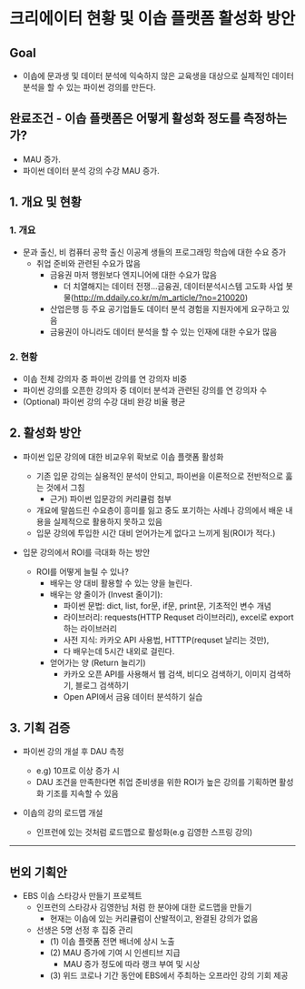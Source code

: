 # 크리에이터 현황 및 이솝 플랫폼 활성화 방안


## Goal

- 이솝에 문과생 및 데이터 분석에 익숙하지 않은 교육생을 대상으로
실제적인 데이터 분석을 할 수 있는 파이썬 겅의를 만든다.


## 완료조건 - 이솝 플랫폼은 어떻게 활성화 정도를 측정하는가?

- MAU 증가.
- 파이썬 데이터 분석 강의 수강 MAU 증가.


## 1. 개요 및 현황

### 1. 개요

- 문과 출신, 비 컴퓨터 공학 출신 이공계 생들의 프로그래밍 학습에 대한 수요 증가
  - 취업 준비와 관련된 수요가 많음
    - 금융권 마저 행원보다 엔지니어에 대한 수요가 많음
      - 더 치열해지는 데이터 전쟁…금융권, 데이터분석시스템 고도화 사업 봇물(http://m.ddaily.co.kr/m/m_article/?no=210020)
    - 산업은행 등 주요 공기업들도 데이터 분석 경험을 지원자에게 요구하고 있음
    - 금융권이 아니라도 데이터 분석을 할 수 있는 인재에 대한 수요가 많음
    

### 2. 현황

- 이솝 전체 강의자 중 파이썬 강의를 연 강의자 비중
- 파이썬 강의를 오픈한 강의자 중 데이터 분석과 관련된 강의를 연 강의자 수
- (Optional) 파이썬 강의 수강 대비 완강 비율 평균


## 2. 활성화 방안

- 파이썬 입문 강의에 대한 비교우위 확보로 이솝 플랫폼 활성화
  - 기존 입문 강의는 실용적인 분석이 안되고, 파이썬을 이론적으로 전반적으로 훓는 것에서 그침
    - 근거) 파이썬 입문강의 커리큘럼 첨부
  - 개요에 말씀드린 수요층이 흥미를 잃고 중도 포기하는 사례나 강의에서 배운 내용을 실제적으로 활용하지 못하고 있음
  - 입문 강의에 투입한 시간 대비 얻어가는게 없다고 느끼게 됨(ROI가 적다.)
  

- 입문 강의에서 ROI를 극대화 하는 방안
  - ROI를 어떻게 늘릴 수 있나?
    - 배우는 양 대비 활용할 수 있는 양을 늘린다.
    - 배우는 양 줄이가 (Invest 줄이기):
      - 파이썬 문법: dict, list, for문, if문, print문, 기초적인 변수 개념
      - 라이브러리: requests(HTTP Requset 라이브러리), excel로 export하는 라이브러리
      - 사전 지식: 카카오 API 사용법, HTTTP(requset 날리는 것만), 
      - 다 배우는데 5시간 내외로 걸린다.
    - 얻어가는 양 (Return 늘리기)
      - 카카오 오픈 API를 사용해서 웹 검색, 비디오 검색하기, 이미지 검색하기, 블로그 검색하기
      - Open API에서 금융 데이터 분석하기 실습



## 3. 기획 검증

- 파이썬 강의 개설 후 DAU 측정 
  - e.g) 10프로 이상 증가 시 
  - DAU 조건을 만족한다면 취업 준비생을 위한 ROI가 높은 강의를 기획하면 활성화 기조를 지속할 수 있음 
  

- 이솝의 강의 로드맵 개설
  - 인프런에 있는 것처럼 로드맵으로 활성화(e.g 김영한 스프링 강의)

---- 


## 번외 기획안

- EBS 이솝 스타강사 만들기 프로젝트 
  - 인프런의 스타강사 김영한님 처럼 한 분야에 대한 로드맵을 만들기
    - 현재는 이솝에 있는 커리큘럼이 산발적이고, 완결된 강의가 없음
  - 선생은 5명 선정 후 집중 관리 
    - (1) 이솝 플랫폼 전면 배너에 상시 노출
    - (2) MAU 증가에 기여 시 인센티브 지급
      - MAU 증가 정도에 따라 랭크 부여 및 시상
    - (3) 위드 코로나 기간 동안에 EBS에서 주최하는 오프라인 강의 기회 제공